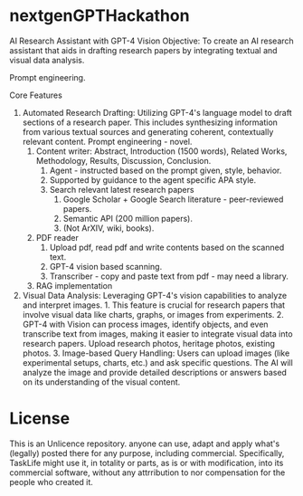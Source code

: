 # nextgenGPTHackathon
AI Research Assistant with GPT-4 Vision
Objective: To create an AI research assistant that aids in drafting research papers by integrating textual and visual data analysis.

Prompt engineering.

Core Features
1. Automated Research Drafting: Utilizing GPT-4's language model to draft sections of a research paper. This includes synthesizing information from various textual sources and generating coherent, contextually relevant content. Prompt engineering - novel.
    1. Content writer: Abstract, Introduction (1500 words), Related Works, Methodology, Results, Discussion, Conclusion.  
        1. Agent - instructed based on the prompt given, style, behavior. 
        2. Supported by guidance to the agent specific APA style.
        3. Search relevant latest research papers 
            1. Google Scholar + Google Search literature - peer-reviewed papers.
            2. Semantic API (200 million papers).
            3. (Not ArXIV, wiki, books).
    2. PDF reader
        1. Upload pdf, read pdf and write contents based on the scanned text.
        2. GPT-4 vision based scanning.
        3. Transcriber - copy and paste text from pdf - may need a library.
    3. RAG implementation
2. Visual Data Analysis: Leveraging GPT-4's vision capabilities to analyze and interpret images. 
        1. This feature is crucial for research papers that involve visual data like charts, graphs, or images from experiments. 
        2. GPT-4 with Vision can process images, identify objects, and even transcribe text from images, making it easier to integrate visual data into research papers​​​​. Upload research photos, heritage photos, existing photos. 
        3. Image-based Query Handling: Users can upload images (like experimental setups, charts, etc.) and ask specific questions. The AI will analyze the image and provide detailed descriptions or answers based on its understanding of the visual content​​.

# License
This is an Unlicence repository. anyone can use, adapt and apply what's (legally) posted there for any purpose, including commercial. Specifically, TaskLife might use it, in totality or parts, as is or with modification, into its commercial software, without any attrribution to nor compensation for the people who created it.
